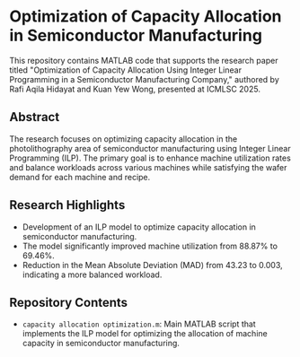 # Optimization of Capacity Allocation in Semiconductor Manufacturing

This repository contains MATLAB code that supports the research paper titled "Optimization of Capacity Allocation Using Integer Linear Programming in a Semiconductor Manufacturing Company," authored by Rafi Aqila Hidayat and Kuan Yew Wong, presented at ICMLSC 2025.

## Abstract
The research focuses on optimizing capacity allocation in the photolithography area of semiconductor manufacturing using Integer Linear Programming (ILP). The primary goal is to enhance machine utilization rates and balance workloads across various machines while satisfying the wafer demand for each machine and recipe.

## Research Highlights
- Development of an ILP model to optimize capacity allocation in semiconductor manufacturing.
- The model significantly improved machine utilization from 88.87% to 69.46%.
- Reduction in the Mean Absolute Deviation (MAD) from 43.23 to 0.003, indicating a more balanced workload.

## Repository Contents
- `capacity allocation optimization.m`: Main MATLAB script that implements the ILP model for optimizing the allocation of machine capacity in semiconductor manufacturing.
